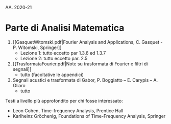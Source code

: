 AA. 2020-21

# Parte di Analisi Matematica
1. [[GasquetWitomski.pdf|Fourier Analysis and Applications, C. Gasquet - P. Witomski, Springer]]
	- Lezione 1: tutto eccetto par 1.3.6 ed 1.3.7
	- Lezione 2: tutto eccetto par. 2.5
2. [[TrasformataFourier.pdf|Note su trasformata di Fourier e filtri di segnali]]
	- tutto (facoltative le appendici)
3. Segnali acustici e trasformata di Gabor, P. Boggiatto – E. Carypis – A. Oliaro
	- tutto

Testi a livello più approfondito per chi fosse interessato:

-   Leon Cohen, Time-frequency Analysis, Prentice Hall
-   Karlheinz Gröchenig, Foundations of Time-Frequency Analysis, Springer